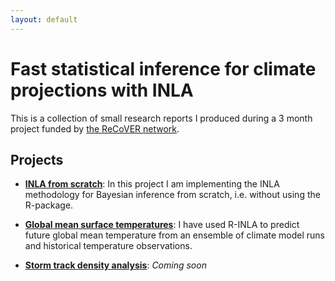 ```yaml
---
layout: default
---
```



# Fast statistical inference for climate projections with INLA

This is a collection of small research reports I produced during a 3 month project funded by [the ReCoVER network](http://www.recoverlwec.org).


## Projects

- [**INLA from scratch**](inla-from-scratch): In this project I am implementing the INLA methodology for Bayesian inference from scratch, i.e. without using the R-package.

- [**Global mean surface temperatures**](global-temperature): I have used R-INLA to predict future global mean temperature from an ensemble of climate model runs and historical temperature observations.

- [**Storm track density analysis**](): *Coming soon*



